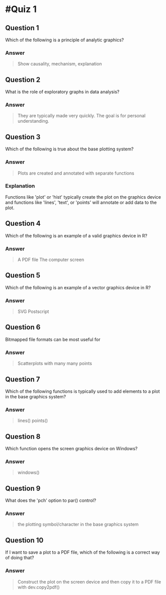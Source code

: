 #Quiz 1
======


Question 1
----------
Which of the following is a principle of analytic graphics?

### Answer
>Show causality, mechanism, explanation


Question 2
----------
What is the role of exploratory graphs in data analysis?

### Answer
>They are typically made very quickly.
>The goal is for personal understanding.


Question 3
----------
Which of the following is true about the base plotting system?

### Answer
>Plots are created and annotated with separate functions

### Explanation
Functions like 'plot' or 'hist' typically create the plot on the graphics device and functions like 'lines', 'text', or 'points' will annotate or add data to the plot.


Question 4
----------
Which of the following is an example of a valid graphics device in R?

### Answer
>A PDF file
>The computer screen


Question 5
----------
Which of the following is an example of a vector graphics device in R?

### Answer
>SVG
>Postscript

Question 6
----------
Bitmapped file formats can be most useful for

### Answer
>Scatterplots with many many points


Question 7
----------
Which of the following functions is typically used to add elements to a plot in the base graphics system?

### Answer
>lines()
>points()

Question 8
----------
Which function opens the screen graphics device on Windows?

### Answer
>windows()


Question 9
----------
What does the 'pch' option to par() control?

### Answer
>the plotting symbol/character in the base graphics system


Question 10
-----------
If I want to save a plot to a PDF file, which of the following is a correct way of doing that?

### Answer
>Construct the plot on the screen device and then copy it to a PDF file with dev.copy2pdf()